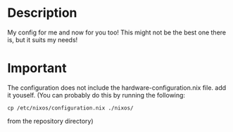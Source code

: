 # Description

My config for me and now for you too! This might not be the best one there is, but it suits my needs!

# Important

The configuration does not include the hardware-configuration.nix file. add it youself. (You can probably do this by running the following:

```
cp /etc/nixos/configuration.nix ./nixos/
```

from the repository directory)

